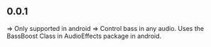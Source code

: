 ## 0.0.1

=> Only supported in android
=> Control bass in any audio. 
Uses the BassBoost Class in AudioEffects package in android.
